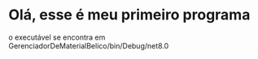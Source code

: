 # Olá, esse é meu primeiro programa
o executável se encontra em GerenciadorDeMaterialBelico/bin/Debug/net8.0
